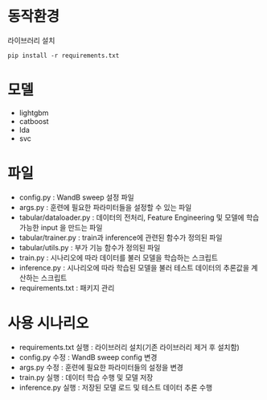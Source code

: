 # 동작환경

라이브러리 설치

```
pip install -r requirements.txt
```


# 모델

- lightgbm
- catboost
- lda
- svc

# 파일

- config.py : WandB sweep 설정 파일
- args.py : 훈련에 필요한 파라미터들을 설정할 수 있는 파일
- tabular/dataloader.py : 데이터의 전처리, Feature Engineering 및 모델에 학습가능한 input 을 만드는 파일 
- tabular/trainer.py : train과 inference에 관련된 함수가 정의된 파일
- tabular/utils.py : 부가 기능 함수가 정의된 파일
- train.py : 시나리오에 따라 데이터를 불러 모델을 학습하는 스크립트
- inference.py : 시나리오에 따라 학습된 모델을 불러 테스트 데이터의 추론값을 계산하는 스크립트
- requirements.txt : 패키지 관리


# 사용 시나리오

- requirements.txt 실행 : 라이브러리 설치(기존 라이브러리 제거 후 설치함)
- config.py 수정 : WandB sweep config 변경
- args.py 수정 : 훈련에 필요한 파라미터들의 설정을 변경
- train.py 실행 : 데이터 학습 수행 및 모델 저장
- inference.py 실행 : 저장된 모델 로드 및 테스트 데이터 추론 수행